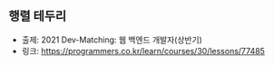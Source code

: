 ## 행렬 테두리 

- 출제: 2021 Dev-Matching: 웹 백엔드 개발자(상반기)
- 링크: https://programmers.co.kr/learn/courses/30/lessons/77485
